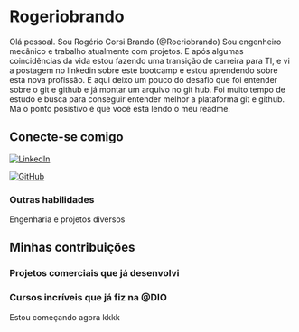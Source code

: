 
# Rogeriobrando

Olá pessoal. Sou Rogério Corsi Brando (@Roeriobrando) Sou engenheiro mecânico e trabalho atualmente com projetos. 
E após algumas coincidências da vida estou fazendo uma transição de carreira para TI, e vi a postagem no linkedin sobre este bootcamp e estou aprendendo sobre esta nova profissão.
E aqui deixo um pouco do desafio que foi entender sobre o git e github e já montar um arquivo no git hub.
Foi muito tempo de estudo e busca para conseguir entender melhor a plataforma git e github.
Ma o ponto posistivo é que você esta lendo o meu readme.

## Conecte-se comigo

[![LinkedIn](https://img.shields.io/badge/LinkedIn-123?style=for-the-badge&logo=linkedin&logoColor=0E76A8)](https://www.linkedin.com/in/rogeriocorsibrando/) 

[![GitHub](https://img.shields.io/badge/GitHbt-000?style=for-the-badge&logo=github&logoColor=white)](https://github.com/Rogeriobrando)

### Outras habilidades

Engenharia e projetos diversos

## Minhas contribuições 

### Projetos comerciais que já desenvolvi 


### Cursos incríveis que já fiz na @DIO

Estou começando agora kkkk